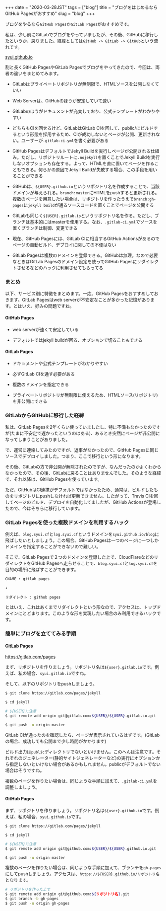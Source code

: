 +++
date = "2020-03-28JST"
tags = ["blog"]
title = "ブログをはじめるならGitHub Pagesがおすすめ"
slug = "blog"
+++


ブログをやるなら`GitHub Pages`か`GitLab Pages`がおすすめです。

私は、少し前にGitLabでブログをやっていましたが、その後、GitHubに移行したというか、戻りました。経緯としては`GitHub -> GitLab -> GitHub`という流れです。

[syui.github.io](https://syui.github.io)

割と長くGitHub PagesやGitLab Pagesでブログをやってきたので、今回は、両者の違いをまとめてみます。

- GitLabはプライベートリポジトリが無制限で、HTMLソースを公開しなくていい

- Web Serverは、GitHubのほうが安定していて速い

- GitLabのほうがドキュメントが充実しており、公式テンプレートがわかりやすい

- どちらもCIを回せるけど、GitLabはGitLab CIを回して、public/にビルドするという形態を採用するため、CIが成功しないとページが公開、更新されない。ユーザーが`.gitlab-ci.yml`を書く必要がある

- GitHub PagesはデフォルトでJekyll Buildを実行しページが公開される仕組み。ただし、リポジトリルートに`.nojekyll`を置くことでJekyll Buildを実行しないオプションも存在する。よって、HTMLを直に置いてページを作ることもできる。何らかの原因でJekyll Buildが失敗する場合、この手段を用いることができる

- GitHubは、`${USER}.github.io`というリポジトリ名を作成することで、当該ドメインが与えられる。`branch:master`にHTMLをpushすると更新される。複数のページを用意したい場合は、リポジトリを作ったうえで`branch:gh-pages`に`jekyll build`が通るソースコードを置くことでページを公開する

- GitLabも同じく`${USER}.gitlab.io`というリポジトリ名を作る。ただし、ブランチは基本的にはmasterを使用する。なお、`.gitlab-ci.yml`でソースを置くブランチは制御、変更できる

- 現在、GitHub Pagesには、GitLab CIに相当するGitHub Actionsがあるのでページの自動ビルド、デプロイに関しての不便はない

- GitLab Pagesは複数のドメインを登録できる。GitHubは無理。なので必要なときはGitLab Pagesのドメイン設定を使ってGitHub Pagesにリダイレクトさせるなどのハックに利用させてもらってる

### まとめ

以下、サービス別に特徴をまとめます。一応、GitHub Pagesをおすすめしておきます。GitLab Pagesはweb serverが不安定なことが多かった記憶があります。とはいえ、好みの問題ですね。

#### GitHub Pages

- web serverが速くて安定している

- デフォルトではjekyll buildが回る、オプションで切ることもできる

#### GitLab Pages

- ドキュメントや公式テンプレートがわかりやすい

- 必ずGitLab CIを通す必要がある

- 複数のドメインを指定できる

- プライベートリポジトリが無制限に使えるため、HTMLソース(リポジトリ)を非公開にできる

### GitLabからGitHubに移行した経緯

私は、GitLab Pagesを2年くらい使っていましたし、特に不満もなかったのですが(たまに不安定で遅かったというのはある)、あるとき突然にページが非公開になってしまうことがありました。

で、運営に連絡してみたのですが、返事がなかったので、GitHub Pagesに同じソースでデプロイしました。つまり、ここで移行という形になります。

その後、GitLabの方で非公開が解除されたのですが、なんだったのかよくわからなかったので、その後、GitLabに戻ることはありませんでした。そのような経緯で、それ以降は、GitHub Pagesを使っています。

ただ、GitHubはCI連携がデフォルトではなかったため、通常は、ビルドしたものをリポジトリにpushしなければ更新できません。したがって、Travis CIを回してページのビルド、デプロイを自動化してましたが、GitHub Actionsが登場したので、今はそちらに移行しています。

### GitLab Pagesを使った複数ドメインを利用するハック

例えば、`blog.syui.cf`と`log.syui.cf`というドメインを`syui.github.io/blog`に飛ばしたいとしましょう。この場合、GitHub Pagesは一つのページに一つしかドメインを指定することができないので難しい。

そこで、GitLab Pagesで２つのドメインを登録した上で、CloudFlareなどのリダイレクトをGitHub Pagesへ走らせることで、`blog.syui.cf`と`log.syui.cf`を目的の場所に飛ばすことができます。

```
CNAME : gitlab pages

↓

リダイレクト : github pages
```

とはいえ、これはあくまでリダイレクトという形なので、アクセスは、トップドメインにとどまります。このような形を実現したい場合のみ利用できるハックです。

### 簡単にブログを立ててみる手順

#### GitLab Pages

https://gitlab.com/pages

まず、リポジトリを作りましょう。リポジトリ名は`${user}.gitlab.io`です。例えば、私の場合、`syui.gitlab.io`ですね。

そして、以下のリポジトリをpushしましょう。

```sh
$ git clone https://gitlab.com/pages/jekyll

$ cd jekyll

# ${USER}に注意
$ git remote add origin git@gitlab.com:${USER}/${USER}.gitlab.io.git

$ git push -u origin master
```

GitLab CIが通ったのを確認したら、ページが表示されているはずです。(GitLabの場合、成功しても公開まで少し時間がかかります)

ビルド出力は`public`ディレクトリでないといけません。このへんは注意です。それぞれのジェネレーター(静的サイトジェネレーターなど)の実行にオプションから指定しないといけない場合があるかもしれません。publicがデフォルトでない場合はそうですね。

複数のページを作りたい場合は、同じような手順に加えて、`.gitlab-ci.yml`を調整しましょう。

#### GitHub Pages

まず、リポジトリを作りましょう。リポジトリ名は`${user}.github.io`です。例えば、私の場合、`syui.github.io`です。

```sh
$ git clone https://gitlab.com/pages/jekyll

$ cd jekyll

# ${USER}に注意
$ git remote add origin git@github.com:${USER}/${USER}.github.io.git

$ git push -u origin master
```

複数のページを作りたい場合は、同じような手順に加えて、ブランチを`gh-pages`にしてpushしましょう。アクセスは、`https://${USER}.github.io/リポジトリ名`となります。

```sh
# リポジトリを作った上で
$ git remote add origin git@github.com:${リポジトリ名}.git
$ git branch -b gh-pages
$ git push -u origin gh-pages
```


